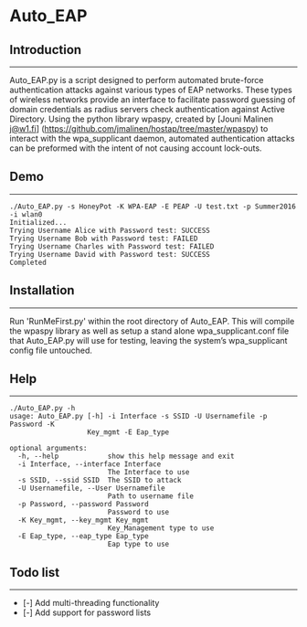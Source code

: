 # Auto_EAP

## Introduction
-----
Auto_EAP.py is a script designed to perform automated brute-force authentication attacks against various types of EAP networks. These types of wireless networks provide an interface to facilitate password guessing of domain credentials as radius servers check authentication against Active Directory. Using the python library wpaspy, created by [Jouni Malinen <j@w1.fi>] (https://github.com/jmalinen/hostap/tree/master/wpaspy)
to interact with the wpa_supplicant daemon, automated authentication attacks can be preformed with the intent of not causing account lock-outs. 

## Demo
-----

```
./Auto_EAP.py -s HoneyPot -K WPA-EAP -E PEAP -U test.txt -p Summer2016 -i wlan0
Initialized...
Trying Username Alice with Password test: SUCCESS
Trying Username Bob with Password test: FAILED
Trying Username Charles with Password test: FAILED
Trying Username David with Password test: SUCCESS
Completed

```

## Installation
-----

Run 'RunMeFirst.py' within the root directory of Auto_EAP. This will compile the wpaspy library as well as setup a stand alone wpa_supplicant.conf file that Auto_EAP.py will use for testing, leaving the system’s wpa_supplicant config file untouched.  

## Help
-----

```
./Auto_EAP.py -h
usage: Auto_EAP.py [-h] -i Interface -s SSID -U Usernamefile -p Password -K
                   Key_mgmt -E Eap_type

optional arguments:
  -h, --help            show this help message and exit
  -i Interface, --interface Interface
                        The Interface to use
  -s SSID, --ssid SSID  The SSID to attack
  -U Usernamefile, --User Usernamefile
                        Path to username file
  -p Password, --password Password
                        Password to use
  -K Key_mgmt, --key_mgmt Key_mgmt
                        Key_Management type to use
  -E Eap_type, --eap_type Eap_type
                        Eap type to use

```

## Todo list
-----
* [-] Add multi-threading functionality
* [-] Add support for password lists

